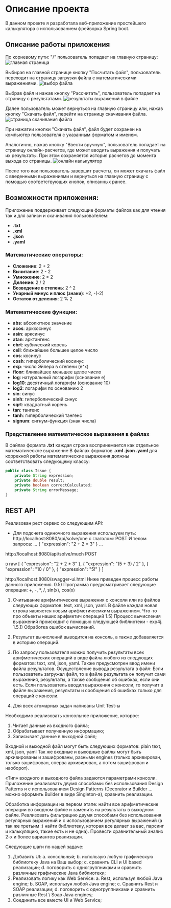 # Описание проекта

В данном проекте я разработала веб-приложение простейшего калькулятора с использованием фрейворка Spring boot. 

## Описание работы приложения
По корневому пути: "/" пользователь попадает на главную страницу:
![главная страница](https://github.com/Kuznetsova-Sofiya/BSUJavaExam/blob/master/Pictures%20for%20Readme%20file/home.png)

Выбирая на главной странице кнопку "Посчитать файл", пользователь переходит на страницу загрузки файла с математическими выражениями.
![выбор файла](https://github.com/Kuznetsova-Sofiya/BSUJavaExam/blob/master/Pictures%20for%20Readme%20file/upload-file.png)

Выбрав файл и нажав кнопку "Рассчитать", пользователь попадает на страницу с результатами.
![результаты выражений в файле](https://github.com/Kuznetsova-Sofiya/BSUJavaExam/blob/master/Pictures%20for%20Readme%20file/fileCalk.png)

Далее пользователь может вернуться на главную страницу или, нажав кнопку "Скачать файл", перейти на страницу скачивания файла.
![страница скачивания файла](https://github.com/Kuznetsova-Sofiya/BSUJavaExam/blob/master/Pictures%20for%20Readme%20file/downoad-file.png)

При нажатии кнопки "Скачать файл", файл будет сохранен на компьютер пользователя с указанным форматом и именем.

Аналогично, нажав кнопку "Ввести вручную", пользователь попадает на страницу онлайн-расчетов, где может вводить выражения и получать их результаты. При этом сохраняется история расчетов до момента выхода со страницы.
![онлайн калькулятор](https://github.com/Kuznetsova-Sofiya/BSUJavaExam/blob/master/Pictures%20for%20Readme%20file/onCalk.png)

После того как пользователь завершит расчеты, он может скачать файл с введенными выражениями и вернуться на главную страницу с помощью соответствующих кнопок, описанных ранее.

## Возможности приложения:
Приложение поддерживает следующие форматы файлов как для чтения так и для записи и скачивания пользователем:
* **.txt** 
* **.xml**
* **.json**
* **.yaml**

### Математические операторы:
- **Сложение**: 2 + 2  
- **Вычитание**: 2 - 2  
- **Умножение**: 2 * 2  
- **Деление**: 2 / 2  
- **Возведение в степень**: 2 ^ 2  
- **Унарный минус и плюс (знаки)**: +2, -(-2)  
- **Остаток от деления**: 2 % 2  

### Математические функции:
- **abs**: абсолютное значение  
- **acos**: арккосинус  
- **asin**: арксинус  
- **atan**: арктангенс  
- **cbrt**: кубический корень  
- **ceil**: ближайшее большее целое число  
- **cos**: косинус  
- **cosh**: гиперболический косинус  
- **exp**: число Эйлера в степени \(e^x\)  
- **floor**: ближайшее меньшее целое число  
- **log**: натуральный логарифм (основание e)  
- **log10**: десятичный логарифм (основание 10)  
- **log2**: логарифм по основанию 2  
- **sin**: синус  
- **sinh**: гиперболический синус  
- **sqrt**: квадратный корень  
- **tan**: тангенс  
- **tanh**: гиперболический тангенс  
- **signum**: сигнум-функция (знак числа)

### Представление математическое выражения в файлах

В файлах формата **.txt** каждая строка воспринемается как отдельное математическое выражение 
В файлах форматов **.xml .json .yaml** для коррекной работы математические выражения должны соответствовать следующему классу:
```java
public class Issue {
    private String expression;
    private double result;
    private boolean correctCalculated;
    private String errorMessage;
}
```

## REST API

Реализован рест сервис со следующим API:

* Для подсчета одиночного выражения используем путь: http://localhost:8080/api/solve/one
с глаголом: POST
И телом запроса:
...
{
  "expression": "2 + 2 * 3"
}
...



http://localhost:8080/api/solve/much
POST

в raw
[
  { "expression": "2 + 2 * 3" },
  { "expression": "(5 + 3) / 2" },
  { "expression": "10 / 0" },
  { "expression": "5!" }
]


http://localhost:8080/swagger-ui.html
Ниже приведен процесс работы данного приложения. 
0.5) Программа предусматривает следующие операции: +, -, *, /, sin(x), cos(x)
1) Считывание арифмитические выражения с консоли или из файлов следующих форматов: text, xml, json, yaml. В файле каждая новая строка яавляется новым арифметичесмким выражением. Что-то про объекты наших арифметич операций
1.5) Процесс вычисления выражений происходит с помощью следующей библиотеки - exp4j.
1.5.1) Обработка ошибок вычислений.
2) Результат вычислений выводится на консоль, а также добаваляется в историю операций.
3) По запросу пользователя можно получить результаты всех арифметических операций в виде файла любого из следующих форматов: text, xml, json, yaml. Также предусмотрен ввод имени файла результатов.
Осуществление вывода результата в файл:
  Если пользователь загружал файл, то в файле результата он получит сами выражения, результаты, а также сообщения об ошибках, если они есть.
  Если пользователь вводил выражения с консоли, то получит в файле выражения, результаты и сообщения об ошибках только для операций с консоли.

4) Для всех атомарных задач написаны Unit Test-ы



Необходимо реализовать консольное приложение, которое:
1)  Читает данные из входного файла;
2)  Обрабатывает полученную информацию;
3)  Записывает данные в выходной файл;
 
Входной и выходной файл могут быть следующих форматов: plain text, xml, json, yaml Так же входные и выходные файлы могут быть архивированы и зашифрованы, разными engines (только архивирован, только зашифрован, сперва архивирован, а потом зашифрован и наоборот).
 
«Тип» входного и выходного файла задаются параметрами консоли.
Приложение реализовать двумя способами: без использования Design Patterns и c использованием Design Patterns (Decorator и Builder … можно оформить Builder в виде Singleton-а), сравнить реализации.
 
Обработка информации на первом этапе: найти все арифметические операции во входном файле и заменить на результаты в выходном файле.
Реализовать фильтрацию двумя способами без использования регулярных выражений и с использованием регулярных выражений (а так же третьим :) найти библиотеку, которая все делает за вас, парсинг и калькуляцию, такие есть и не одна). Провести сравнительный анализ 2-х и более вариантов реализации.
 
Следующие шаги по нашей задаче:
1)  Добавить UI:
a.  консольный;
b.  использую любую графическую библиотеку Java на Ваш выбор;
c.  сравнить CLI и UI based реализации;
d.  поговорить с одногруппниками и сравнить различные графические Java библиотеки;
2)  Реализовать логику как Web Service:
a.  Rest, используя любой Java engine;
b.  SOAP, используя любой Java engine;
c.  Сравнить Rest и SOAP реализации;
d.  поговорить с одногруппниками и сравнить различные Rest \ Soap Java engines;
3)  Соединить все вместе UI и Web Service;
